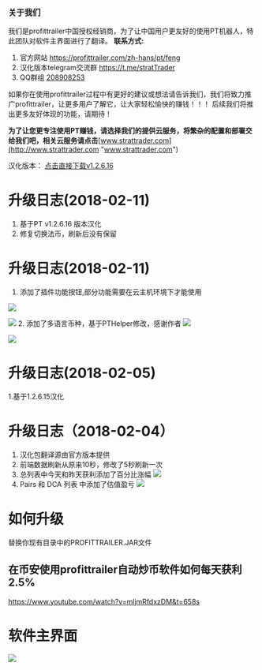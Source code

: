 ### 关于我们
我们是profittrailer中国授权经销商，为了让中国用户更友好的使用PT机器人，特此团队对软件主界面进行了翻译。
**联系方式:**
1. 官方网站   https://profittrailer.com/zh-hans/pt/feng  
2. 汉化版本telegram交流群   https://t.me/stratTrader
3. QQ群组   [208908253](点击链接加入群【币安交易机器人】：https://jq.qq.com/?_wv=1027&k=5sYewgi "208908253")

如果你在使用profittrailer过程中有更好的建议或想法请告诉我们，我们将致力推广profittrailer，让更多用户了解它，让大家轻松愉快的赚钱！！！
后续我们将推出更多友好体现的功能，请期待！

**为了让您更专注使用PT赚钱，请选择我们的提供云服务，将繁杂的配置和部署交给我们吧，相关云服务请点击**[www.strattrader.com](http://www.strattrader.com "www.strattrader.com")

汉化版本：
[点击直接下载v1.2.6.16](https://github.com/fslit/profittrailer-zh/raw/master/v1.2.6.16/ProfitTrailer.jar "点击直接下载v1.2.6.16")
# 升级日志(2018-02-11)
1. 基于PT v1.2.6.16 版本汉化 
2. 修复切换法币，刷新后没有保留
# 升级日志(2018-02-11)
1. 添加了插件功能按钮,部分功能需要在云主机环境下才能使用

[![](https://raw.githubusercontent.com/fslit/profittrailer-zh/master/image/20180211194313.png)](https://raw.githubusercontent.com/fslit/profittrailer-zh/master/image/20180211194313.png)

[![](https://raw.githubusercontent.com/fslit/profittrailer-zh/master/image/20180211195613.png)](https://raw.githubusercontent.com/fslit/profittrailer-zh/master/image/20180211195613.png)
2. 添加了多语言币种，基于PTHelper修改，感谢作者
[![](https://raw.githubusercontent.com/fslit/profittrailer-zh/master/image/20180211194505.png)](https://raw.githubusercontent.com/fslit/profittrailer-zh/master/image/20180211194505.png)

[![](https://raw.githubusercontent.com/fslit/profittrailer-zh/master/image/20180211194552.png)](https://raw.githubusercontent.com/fslit/profittrailer-zh/master/image/20180211194552.png)
# 升级日志(2018-02-05)
1.基于1.2.6.15汉化

# 升级日志（2018-02-04）
1. 汉化包翻译源由官方版本提供
2. 前端数据刷新从原来10秒，修改了5秒刷新一次
3. 总列表中今天和昨天获利添加了百分比涨幅
![](https://raw.githubusercontent.com/fslit/profittrailer-zh/master/Estimated-Percent-Gain.png)
4. Pairs 和 DCA 列表 中添加了估值盈亏
  ![](https://raw.githubusercontent.com/fslit/profittrailer-zh/master/USD-Estimate.png)
  
 
# **如何升级**
替换你现有目录中的PROFITTRAILER.JAR文件
##  在币安使用profittrailer自动炒币软件如何每天获利2.5%
https://www.youtube.com/watch?v=mljmRfdxzDM&t=658s
# 软件主界面
![](https://raw.githubusercontent.com/fslit/profittrailer-zh/master/pt.png)

